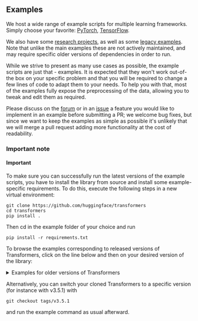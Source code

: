 ## Examples
We host a wide range of example scripts for multiple learning frameworks. Simply choose your favorite: [PyTorch](https://github.com/huggingface/transformers/tree/main/examples/pytorch), [TensorFlow](https://github.com/huggingface/transformers/tree/main/examples/tensorflow).  

We also have some [research projects](https://github.com/huggingface/transformers/tree/main/examples/research_projects), as well as some [legacy examples](https://github.com/huggingface/transformers/tree/main/examples/legacy). Note that unlike the main examples these are not actively maintained, and may require specific older versions of dependencies in order to run.  

While we strive to present as many use cases as possible, the example scripts are just that - examples. It is expected that they won't work out-of-the box on your specific problem and that you will be required to change a few lines of code to adapt them to your needs. To help you with that, most of the examples fully expose the preprocessing of the data, allowing you to tweak and edit them as required.  

Please discuss on the [forum](https://discuss.huggingface.co/) or in an [issue](https://github.com/huggingface/transformers/issues) a feature you would like to implement in an example before submitting a PR; we welcome bug fixes, but since we want to keep the examples as simple as possible it's unlikely that we will merge a pull request adding more functionality at the cost of readability.    

### Important note  
#### Important  

To make sure you can successfully run the latest versions of the example scripts, you have to install the library from source and install some example-specific requirements. To do this, execute the following steps in a new virtual environment:  
```
git clone https://github.com/huggingface/transformers  
cd transformers  
pip install .  
```
Then cd in the example folder of your choice and run  
```
pip install -r requirements.txt
```
To browse the examples corresponding to released versions of Transformers, click on the line below and then on your desired version of the library: 

<details>
<summary>Examples for older versions of Transformers</summary>
  
- v4.21.0
- v4.20.1
v4.19.4
v4.18.0
v4.17.0
v4.16.2
v4.15.0
v4.14.1
v4.13.0
v4.12.5
v4.11.3
v4.10.3
v4.9.2
v4.8.2
v4.7.0
v4.6.1
v4.5.1
v4.4.2
v4.3.3
v4.2.2
v4.1.1
v4.0.1
v3.5.1
v3.4.0
v3.3.1
v3.2.0
v3.1.0
v3.0.2
v2.11.0
v2.10.0
v2.9.1
v2.8.0
v2.7.0
v2.6.0
v2.5.1
v2.4.0
v2.3.0
v2.2.0
v2.1.1
v2.0.0
v1.2.0
v1.1.0
v1.0.0
  
</details>

Alternatively, you can switch your cloned Transformers to a specific version (for instance with v3.5.1) with  
```
git checkout tags/v3.5.1
```
and run the example command as usual afterward.  
